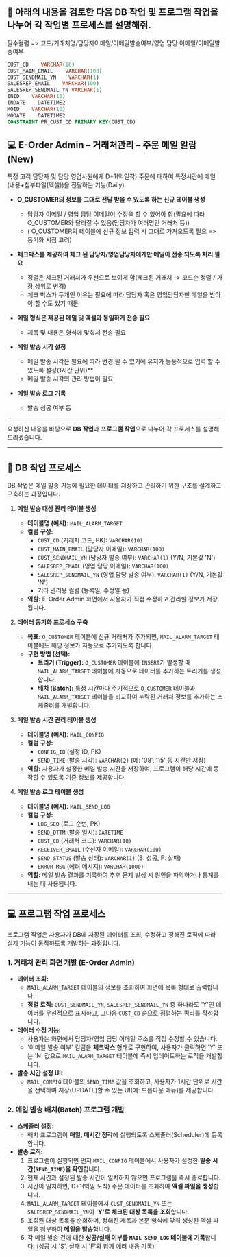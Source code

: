 ## 💾 아래의 내용을 검토한 다음 DB 작업 및 프로그램 작업을 나누어 각 작업별 프로세스를 설명해줘.


필수컬럼 => 코드/거래처명/담당자이메일/이메일발송여부/영업 담당 이메일/이메일발송여부
```sql
CUST_CD    VARCHAR(10)
CUST_MAIN_EMAIL    VARCHAR(100)
CUST_SENDMAIL_YN    VARCHAR(1)
SALESREP_EMAIL    VARCHAR(100)
SALESREP_SENDMAIL_YN VARCHAR(1)
INID    VARCHAR(10)
INDATE    DATETIME2
MOID    VARCHAR(10)
MODATE    DATETIME2
CONSTRAINT PR_CUST_CD PRIMARY KEY(CUST_CD)
```

## 💻  E-Order Admin – 거래처관리 – 주문 메일 알람(New)
특정 고객 담당자 및 담당 영업사원에게 D+1(익일착) 주문에 대하여 특정시간에 메일(내용+첨부파일(엑셀))을 전달하는 기능(Daily)

* **O_CUSTOMER의 정보를 그대로 전달 받을 수 있도록 하는 신규 테이블 생성**
	* 담당자 이메일 / 영업 담당 이메일이 수정을 할 수 있어야 함(필요에 따라 O_CUSTOMER와 달라질 수 있음(담당자가 여러명인 거래처 등))
	* ( O_CUSTOMER의 테이블에 신규 정보 입력 시 그대로 가져오도록 필요 => 동기화 시점 고려)
­
* **체크박스를 제공하여 체크 된 담당자/영업담당자에게만 메일이 전송 되도록 처리 필요**
	* 정렬은 체크된 거래처가 우선으로 보이게 함(체크된 거래처 -> 코드순 정렬 / 가장 상위로 변경)
	* 체크 박스가 두개인 이유는 필요에 따라 담당자 혹은 영업담당자만 메일을 받아야 할 수도 있기 때문

* **메일 형식은 제공된 메일 및 엑셀과 동일하게 전송 필요**
	* 제목 및 내용은 형식에 맞춰서 전송 필요

* **메일 발송 시각 설정**
	* 메일 발송 시각은 필요에 따라 변경 될 수 있기에 유저가 능동적으로 입력 할 수 있도록 설정(1시간 단위)**
	* 메일 발송 시각의 관리 방법이 필요

* **메일 발송 로그 기록**
	* 발송 성공 여부 등




---------------------------------------------------------------------



요청하신 내용을 바탕으로 **DB 작업**과 **프로그램 작업**으로 나누어 각 프로세스를 설명해 드리겠습니다.

---

## 💾 DB 작업 프로세스

DB 작업은 메일 발송 기능에 필요한 데이터를 저장하고 관리하기 위한 구조를 설계하고 구축하는 과정입니다.

1.  **메일 발송 대상 관리 테이블 생성**
    * **테이블명 (예시):** `MAIL_ALARM_TARGET`
    * **컬럼 구성:**
        * `CUST_CD` (거래처 코드, PK): `VARCHAR(10)`
        * `CUST_MAIN_EMAIL` (담당자 이메일): `VARCHAR(100)`
        * `CUST_SENDMAIL_YN` (담당자 발송 여부): `VARCHAR(1)` (Y/N, 기본값 'N')
        * `SALESREP_EMAIL` (영업 담당 이메일): `VARCHAR(100)`
        * `SALESREP_SENDMAIL_YN` (영업 담당 발송 여부): `VARCHAR(1)` (Y/N, 기본값 'N')
        * 기타 관리용 컬럼 (등록일, 수정일 등)
    * **역할:** E-Order Admin 화면에서 사용자가 직접 수정하고 관리할 정보가 저장됩니다.

2.  **데이터 동기화 프로세스 구축**
    * **목표:** `O_CUSTOMER` 테이블에 신규 거래처가 추가되면, `MAIL_ALARM_TARGET` 테이블에도 해당 정보가 자동으로 추가되도록 합니다.
    * **구현 방법 (선택):**
        * **트리거 (Trigger):** `O_CUSTOMER` 테이블에 `INSERT`가 발생할 때 `MAIL_ALARM_TARGET` 테이블에 자동으로 데이터를 추가하는 트리거를 생성합니다.
        * **배치 (Batch):** 특정 시간마다 주기적으로 `O_CUSTOMER` 테이블과 `MAIL_ALARM_TARGET` 테이블을 비교하여 누락된 거래처 정보를 추가하는 스케줄러를 개발합니다.

3.  **메일 발송 시간 관리 테이블 생성**
    * **테이블명 (예시):** `MAIL_CONFIG`
    * **컬럼 구성:**
        * `CONFIG_ID` (설정 ID, PK)
        * `SEND_TIME` (발송 시각): `VARCHAR(2)` (예: '08', '15' 등 시간만 저장)
    * **역할:** 사용자가 설정한 메일 발송 시간을 저장하여, 프로그램이 해당 시간에 동작할 수 있도록 기준 정보를 제공합니다.

4.  **메일 발송 로그 테이블 생성**
    * **테이블명 (예시):** `MAIL_SEND_LOG`
    * **컬럼 구성:**
        * `LOG_SEQ` (로그 순번, PK)
        * `SEND_DTTM` (발송 일시): `DATETIME`
        * `CUST_CD` (거래처 코드): `VARCHAR(10)`
        * `RECEIVER_EMAIL` (수신자 이메일): `VARCHAR(100)`
        * `SEND_STATUS` (발송 상태): `VARCHAR(1)` (S: 성공, F: 실패)
        * `ERROR_MSG` (에러 메시지): `VARCHAR(1000)`
    * **역할:** 메일 발송 결과를 기록하여 추후 문제 발생 시 원인을 파악하거나 통계를 내는 데 사용됩니다.

---

## 💻 프로그램 작업 프로세스

프로그램 작업은 사용자가 DB에 저장된 데이터를 조회, 수정하고 정해진 로직에 따라 실제 기능이 동작하도록 개발하는 과정입니다.

### 1. 거래처 관리 화면 개발 (E-Order Admin)

* **데이터 조회:**
    * `MAIL_ALARM_TARGET` 테이블의 정보를 조회하여 화면에 목록 형태로 출력합니다.
    * **정렬 로직:** `CUST_SENDMAIL_YN`, `SALESREP_SENDMAIL_YN` 중 하나라도 'Y'인 데이터를 우선적으로 표시하고, 그다음 `CUST_CD` 순으로 정렬하는 쿼리를 작성합니다.
* **데이터 수정 기능:**
    * 사용자는 화면에서 담당자/영업 담당 이메일 주소를 직접 수정할 수 있습니다.
    * '이메일 발송 여부' 컬럼을 **체크박스** 형태로 구현하여, 사용자가 클릭하면 'Y' 또는 'N' 값으로 `MAIL_ALARM_TARGET` 테이블에 즉시 업데이트하는 로직을 개발합니다.
* **발송 시간 설정 UI:**
    * `MAIL_CONFIG` 테이블의 `SEND_TIME` 값을 조회하고, 사용자가 1시간 단위로 시간을 선택하여 저장(UPDATE)할 수 있는 UI(예: 드롭다운 메뉴)를 제공합니다.

### 2. 메일 발송 배치(Batch) 프로그램 개발

* **스케줄러 설정:**
    * 배치 프로그램이 **매일, 매시간 정각**에 실행되도록 스케줄러(Scheduler)에 등록합니다.
* **발송 로직:**
    1.  프로그램이 실행되면 먼저 `MAIL_CONFIG` 테이블에서 사용자가 설정한 **발송 시간(`SEND_TIME`)을 확인**합니다.
    2.  현재 시간과 설정된 발송 시간이 일치하지 않으면 프로그램을 즉시 종료합니다.
    3.  시간이 일치하면, D+1(익일 도착) 주문 데이터를 조회하여 **엑셀 파일을 생성**합니다.
    4.  `MAIL_ALARM_TARGET` 테이블에서 `CUST_SENDMAIL_YN` 또는 `SALESREP_SENDMAIL_YN`이 **'Y'로 체크된 대상 목록을 조회**합니다.
    5.  조회된 대상 목록을 순회하며, 정해진 제목과 본문 형식에 맞춰 생성된 엑셀 파일을 첨부하여 **메일을 발송**합니다.
    6.  각 메일 발송 건에 대한 **성공/실패 여부를 `MAIL_SEND_LOG` 테이블에 기록**합니다. (성공 시 'S', 실패 시 'F'와 함께 에러 내용 기록)